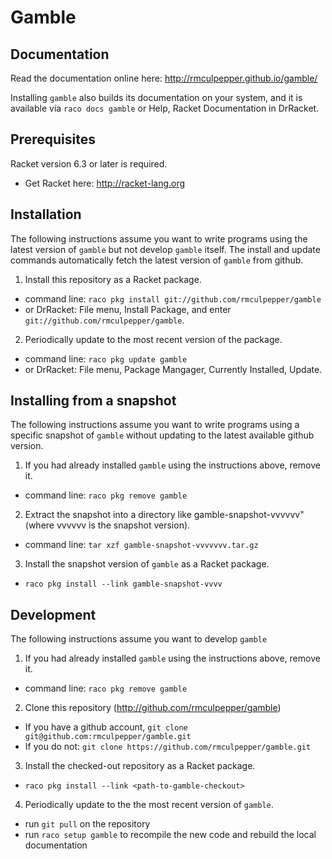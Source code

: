 # Gamble


## Documentation

Read the documentation online here: http://rmculpepper.github.io/gamble/

Installing `gamble` also builds its documentation on your system, and it is available via `raco docs gamble` or Help, Racket Documentation in DrRacket.


## Prerequisites

Racket version 6.3 or later is required.

  * Get Racket here: http://racket-lang.org


## Installation

The following instructions assume you want to write programs using the latest version of `gamble` but not develop `gamble` itself. The install and update commands automatically fetch the latest version of `gamble` from github.

1. Install this repository as a Racket package.
  * command line: `raco pkg install git://github.com/rmculpepper/gamble`
  * or DrRacket: File menu, Install Package, and enter `git://github.com/rmculpepper/gamble`.
2. Periodically update to the most recent version of the package.
  * command line: `raco pkg update gamble`
  * or DrRacket: File menu, Package Mangager, Currently Installed, Update.

## Installing from a snapshot

The following instructions assume you want to write programs using a specific snapshot of `gamble` without updating to the latest available github version.

1. If you had already installed `gamble` using the instructions above, remove it.
  * command line: `raco pkg remove gamble`
2. Extract the snapshot into a directory like gamble-snapshot-vvvvvv" (where vvvvvv is the snapshot version).
  * command line: `tar xzf gamble-snapshot-vvvvvvv.tar.gz`
3. Install the snapshot version of `gamble` as a Racket package.
  * `raco pkg install --link gamble-snapshot-vvvv`

## Development

The following instructions assume you want to develop `gamble`

1. If you had already installed `gamble` using the instructions above, remove it.
  * command line: `raco pkg remove gamble`
2. Clone this repository (http://github.com/rmculpepper/gamble)
  * If you have a github account, `git clone git@github.com:rmculpepper/gamble.git`
  * If you do not: `git clone https://github.com/rmculpepper/gamble.git`
3. Install the checked-out repository as a Racket package.
  * `raco pkg install --link <path-to-gamble-checkout>`
4. Periodically update to the the most recent version of `gamble`.
  * run `git pull` on the repository
  * run `raco setup gamble` to recompile the new code and rebuild the local documentation
